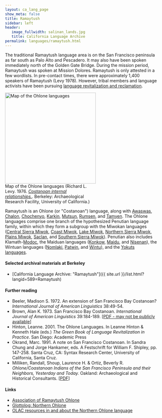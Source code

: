 ```yaml
---
layout: ca_lang_page
show_meta: false
title: Ramaytush
sidebar: left
header:
   image_fullwidth: salinan_lands.jpg
   title: California Language Archive
permalink: languages/ramaytush.html
---
```


The traditional Ramaytush language area is on the San Francisco peninsula as far south as Palo Alto and Pescadero. It may also have been spoken immediately north of the Golden Gate Bridge. During the mission period, Ramaytush was spoken at Mission Dolores. Ramaytush is only attested in a few wordlists. In pre-contact times, there were approximately 1,400 speakers of Ramaytush (Levy 1978). However, tribal members and language activists have been pursuing [language revitalization and reclamation](https://www.ramaytush.com/about.html).

<div class="image fit right" style="width: 300px;">
<a href="https://berkeley.box.com/v/ohlone-languages-map"><img alt="Map of the Ohlone languages" src="{{ site.urlimg }}ohlone-languages-map-small.jpg" width="300px"/></a>
<div class="caption">
Map of the Ohlone languages (Richard L. Levy. 1976. <a href="http://dpg.lib.berkeley.edu/webdb/anthpubs/search?all=&amp;volumeid=66&amp;item=1"><em>Costanoan internal relationships.</em></a>. Berkeley: Archaeological Research Facility, University of California.)
</div>
</div>

Ramaytush is an Ohlone (or "Costanoan") language, along with [Awaswas](awaswas.html), [Chalon](chalon.html), [Chochenyo](chochenyo.html), [Karkin](karkin.html), [Mutsun](mutsun.html), [Rumsen](rumsen.html), and [Tamyen](tamyen.html). The Ohlone languages comprise one branch of the hypothesized Penutian language family, within which they form a subgroup with the Miwokan languages ([Central Sierra Miwok](central-sierra-miwok.html), [Coast Miwok](coast-miwok.html), [Lake Miwok](lake-miwok.html), [Northern Sierra Miwok](northern-sierra-miwok.html), [Plains Miwok](plains-miwok.html), [Saclan](saclan.html), and [Southern Sierra Miwok](southern-sierra-miwok.html)). Penutian also includes Klamath-[Modoc](modoc.html), the Maiduan languages ([Konkow](konkow.html), [Maidu](maidu.html), and [Nisenan](nisenan.html)), the Wintuan languages ([Nomlaki](nomlaki.html), [Patwin](patwin.html), and [Wintu](wintu.html)), and the [Yokuts languages](yokuts.html).

#### Selected archival materials at Berkeley

* [California Language Archive: "Ramaytush"]({{ site.url }}/list.html?langid=589=Ramaytush)

#### Further reading

* Beeler, Madison S. 1972. An extension of San Francisco Bay Costanoan? *International Journal of American Linguistics* 38:49-54.
* Brown, Alan K. 1973. San Francisco Bay Costanoan. *International Journal of American Linguistics* 39:184-189. [[PDF - may not be publicly available](https://www.journals.uchicago.edu/doi/10.1086/465263)]
* Hinton, Leanne. 2001. The Ohlone Languages. In Leanne Hinton &amp; Kenneth Hale (eds.) *The Green Book of Language Revitalization in Practice*. San Diego: Academic Press
* Okrand, Marc. 1991. A note on San Francisco Costanoan. In Sandra Chung  and Jorge Hankamer, eds. A Festschrift for William F. Shipley, pp. 147-258. Santa Cruz, CA: Syntax Research Center, University of California, Santa Cruz.
* Milliken, Randall, Shoup, Laurence H. &amp; Ortiz, Beverly R. *Ohlone/Coastanoan Indians of the San Francisco Peninsula and their Neighbors, Yesterday and Today.* Oakland: Archaeological and Historical Consultants. [[PDF](https://www.ci.benicia.ca.us/vertical/sites/%7BF991A639-AAED-4E1A-9735-86EA195E2C8D%7D/uploads/Milliken_Shoup_Ortiz_2009.pdf)]

#### Links

* [Association of Ramaytush Ohlone](https://www.ramaytush.com/)
* [Glottolog: Northern Ohlone](https://glottolog.org/resource/languoid/id/nort2969)
* [OLAC resources in and about the Northern Ohlone language](http://www.language-archives.org/language/cst)

